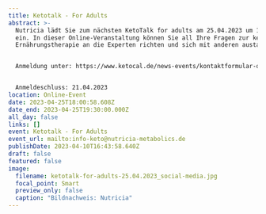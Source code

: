 ```yaml
---
title: Ketotalk - For Adults
abstract: >-
  Nutricia lädt Sie zum nächsten KetoTalk for adults am 25.04.2023 um 18 Uhr
  ein. In dieser Online-Veranstaltung können Sie all Ihre Fragen zur ketogenen
  Ernährungstherapie an die Experten richten und sich mit anderen austauschen. 


  Anmeldung unter: https://www.ketocal.de/news-events/kontaktformular-online-events/


  Anmeldeschluss: 21.04.2023
location: Online-Event
date: 2023-04-25T18:00:58.608Z
date_end: 2023-04-25T19:30:00.000Z
all_day: false
links: []
event: Ketotalk - For Adults
event_url: mailto:info-keto@nutricia-metabolics.de
publishDate: 2023-04-10T16:43:58.640Z
draft: false
featured: false
image:
  filename: ketotalk-for-adults-25.04.2023_social-media.jpg
  focal_point: Smart
  preview_only: false
  caption: "Bildnachweis: Nutricia"
---
```

